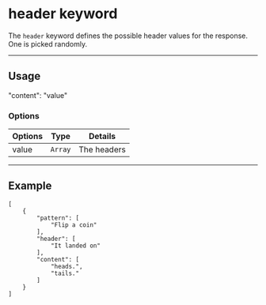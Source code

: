 # header keyword

The `header` keyword defines the possible header values for the response. One is picked randomly.

----------------------------------------------------------------------

## Usage

"content": "value"


### Options

| Options         | Type          | Details                          |
| --------------- | ------------- | -------------------------------- |
| value           | `Array`       | The headers                      |

----------------------------------------------------------------------

## Example

	[
		{
			"pattern": [
				"Flip a coin"
			],
			"header": [
				"It landed on"
			],
			"content": [
				"heads.",
				"tails."
			]
		}
	]
